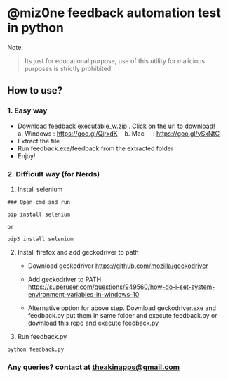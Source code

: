 # @miz0ne feedback automation test in python
Note:
> Its just for educational purpose, use of this utility for malicious purposes is strictly prohibited.

## How to use?

### 1. Easy way 
 - Download feedback executable_w.zip . Click on the url to download!
     a. Windows : https://goo.gl/QjrxdK
     b. Mac     : https://goo.gl/ySxNtC
 - Extract the file
 - Run feedback.exe/feedback from the extracted folder
 - Enjoy!

### 2. Difficult way (for Nerds)
1. Install selenium
```
### Open cmd and run

pip install selenium

or

pip3 install selenium
```

2. Install firefox and add geckodriver to path
    - Download geckodriver https://github.com/mozilla/geckodriver

    - Add geckodriver to PATH https://superuser.com/questions/949560/how-do-i-set-system-environment-variables-in-windows-10


    - Alternative option for above step. Download geckodriver.exe and feedback.py put them in same folder and execute feedback.py or download this repo and execute feedback.py

3. Run feedback.py
```
python feedback.py
```

### Any queries? contact at theakinapps@gmail.com
